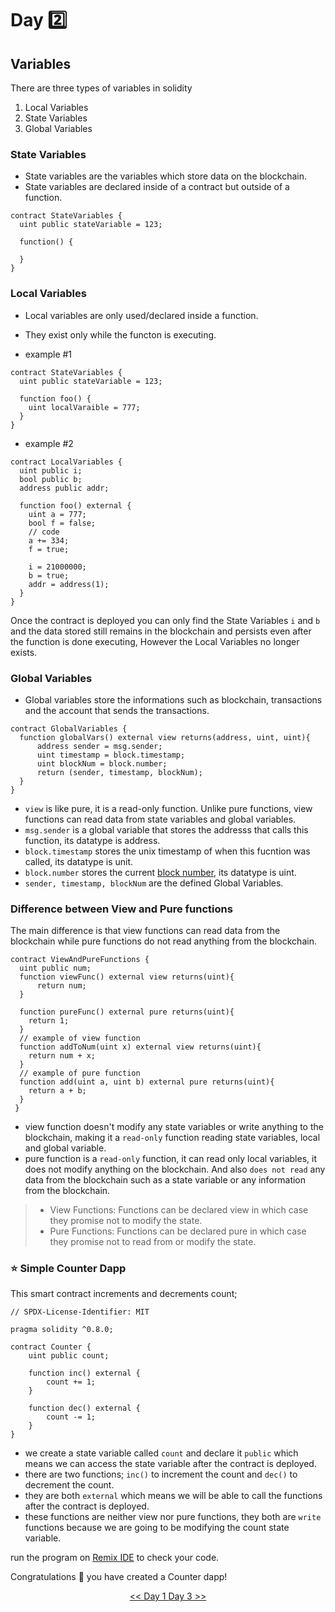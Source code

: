 # Day :two: 

## Variables 

There are three types of variables in solidity
1. Local Variables
2. State Variables
3. Global Variables

### State Variables
- State variables are the variables which store data on the blockchain.
- State variables are declared inside of a contract but outside of a function.

```solidity
contract StateVariables {
  uint public stateVariable = 123;
  
  function() {
  
  }
}
```
### Local Variables
- Local variables are only used/declared inside a function.
- They exist only while the functon is executing.

- example #1
```solidity
contract StateVariables {
  uint public stateVariable = 123;
  
  function foo() {
    uint localVaraible = 777;
  }
}
```
- example #2
```solidity
contract LocalVariables {
  uint public i;
  bool public b;
  address public addr;
  
  function foo() external {
    uint a = 777;
    bool f = false;
    // code
    a += 334;
    f = true;
    
    i = 21000000;
    b = true;
    addr = address(1);
  }
}
```

Once the contract is deployed you can only find the State Variables ```i``` and ```b``` and the data stored still remains in the blockchain and persists even after the function is done executing, However the Local Variables no longer exists.

### Global Variables
- Global variables store the informations such as blockchain, transactions and the account that sends the transactions.

```solidity
contract GlobalVariables {
  function globalVars() external view returns(address, uint, uint){
      address sender = msg.sender;
      uint timestamp = block.timestamp;
      uint blockNum = block.number;
      return (sender, timestamp, blockNum);
  }
}

```

- ```view``` is like pure, it is a read-only function. Unlike pure functions, view functions can read data from state variables and global variables.
- ```msg.sender``` is a global variable that stores the addresss that calls this function, its datatype is address.
- ```block.timestamp``` stores the unix timestamp of when this fucntion was called, its datatype is unit.
- ```block.number``` stores the current [block number](https://www.youtube.com/watch?v=_160oMzblY8&t=2s), its datatype is uint.
- ```sender, timestamp, blockNum``` are the defined Global Variables.

### Difference between View and Pure functions

The main difference is that view functions can read data from the blockchain while pure functions do not read anything from the blockchain.

```solidity
contract ViewAndPureFunctions {
  uint public num;
  function viewFunc() external view returns(uint){
      return num;
  }
  
  function pureFunc() external pure returns(uint){
    return 1;
  }
  // example of view function
  function addToNum(uint x) external view returns(uint){
    return num + x;
  }
  // example of pure function
  function add(uint a, uint b) external pure returns(uint){
    return a + b;
  }
 }

```
- view function doesn't modify any state variables or write anything to the blockchain, making it a ```read-only``` function reading state variables, local and global variable.
- pure function is a ```read-only``` function, it can read only local variables, it does not modify anything on the blockchain. And also ```does not read``` any data from the blockchain such as a state variable or any information from the blockchain.

> - View Functions: Functions can be declared view in which case they promise not to modify the state.
> - Pure Functions: Functions can be declared pure in which case they promise not to read from or modify the state.


### :star: Simple Counter Dapp
This smart contract increments and decrements count;

```solidity
// SPDX-License-Identifier: MIT

pragma solidity ^0.8.0;

contract Counter {
    uint public count;

    function inc() external {
        count += 1;
    }

    function dec() external {
        count -= 1;
    }
}
```
- we create a state variable called ```count``` and declare it ```public``` which means we can access the state variable after the contract is deployed.
- there are two functions; ```inc()``` to increment the count and ```dec()``` to decrement the count.
- they are both ```external``` which means we will be able to call the functions after the contract is deployed.
- these functions are neither view nor pure functions, they both are ```write``` functions because we are going to be modifying the count state variable.

run the program on [Remix IDE](https://remix.ethereum.org/) to check your code.

Congratulations :tada: you have created a Counter dapp!

<div align=center><a href="https://github.com/0xronin/30-days-SmartContractProgrammer/tree/main/Day01"><< Day 1
<a href="https://github.com/0xronin/30-days-SmartContractProgrammer/tree/main/Day03"> Day 3 >></div>
